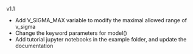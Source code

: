 v1.1

- Add V_SIGMA_MAX variable to modify the maximal allowed range of v_sigma
- Change the keyword parameters for model()
- Add tutorial jupyter notebooks in the example folder, and update the documentation

